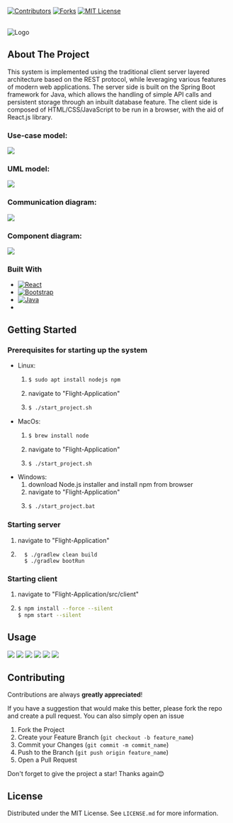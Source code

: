 <!-- Template inspired from: Copyright (c) 2021 Othneil Drew -->

[![Contributors][contributors-shield]][contributors-url]
[![Forks][forks-shield]][forks-url]<!-- [![Issues][issues-shield]][issues-url] -->
[![MIT License][license-shield]][license-url]

<br />
<img src="src/client/src/Images/flightLogo.jpeg" alt="Logo">

## About The Project
This system is implemented using the traditional client server layered architecture based on the REST protocol, while leveraging various features of modern web applications. The server side is built on the Spring Boot framework for Java, which allows the handling of simple API calls and persistent storage through an inbuilt database feature. The client side is composed of HTML/CSS/JavaScript to be run in a browser, with the aid of React.js library.

### Use-case model:
<img src="modles/UseCaseDiagram.png">

### UML model: 
<img src="modles/UMLClassDiagram.png">

### Communication diagram:
<img src="modles/CommunicationDiagram.png">

### Component diagram: 
<img src="modles/ComponentDiagram.png">

### Built With

* [![React][React.js]][React-url]
* [![Bootstrap][Bootstrap.com]][Bootstrap-url]
* [![Java][Java]][Java-url]
* 
<!-- GETTING STARTED -->
## Getting Started

### Prerequisites for starting up the system
* Linux:
  1. ```sh
     $ sudo apt install nodejs npm
     ```
  2. navigate to "Flight-Application"
  3. ```sh
     $ ./start_project.sh
     ```
* MacOs:
  1. ```sh
     $ brew install node
     ```
  2. navigate to "Flight-Application"
  3. ```sh
     $ ./start_project.sh
     ```
* Windows:
  1. download Node.js installer and install npm from browser
  2. navigate to "Flight-Application"
  3. ```sh
     $ ./start_project.bat
     ```

### Starting server
1. navigate to "Flight-Application"
2. ```shell
     $ ./gradlew clean build
     $ ./gradlew bootRun
     ```

### Starting client
  1. navigate to "Flight-Application/src/client"
  2. ```sh
     $ npm install --force --silent
     $ npm start --silent
     ```
     
## Usage
<img src="UI_Images/img.png">
<img src="UI_Images/img_2.png">
<img src="UI_Images/img_3.png">
<img src="UI_Images/img_4.png">
<img src="UI_Images/img_1.png">
<img src="UI_Images/img_5.png">

## Contributing
Contributions are always **greatly appreciated**!

If you have a suggestion that would make this better, please fork the repo and create a pull request. You can also simply open an issue

1. Fork the Project
2. Create your Feature Branch (`git checkout -b feature_name`)
3. Commit your Changes (`git commit -m commit_name`)
4. Push to the Branch (`git push origin feature_name`)
5. Open a Pull Request

Don't forget to give the project a star! Thanks again😊
## License

Distributed under the MIT License. See `LICENSE.md` for more information.


<!-- LINKS & IMAGES -->
[contributors-shield]: https://img.shields.io/github/contributors/Akshat125/Flight-Application.svg?style=for-the-badge
[contributors-url]: https://github.com/Akshat125/Flight-Application/graphs/contributors
[forks-shield]: https://img.shields.io/github/forks/Akshat125/Flight-Application.svg?style=for-the-badge
[forks-url]: https://github.com/Akshat125/Flight-Application/network/members
[stars-shield]: https://img.shields.io/github/stars/Akshat125/Flight-Application.svg?style=for-the-badge
[stars-url]: https://github.com/Akshat125/Flight-Application/stargazers
[issues-shield]: https://img.shields.io/github/issues/Akshat125/Flight-Application.svg?style=for-the-badge
[issues-url]: https://github.com/Akshat125/Flight-Application/issues
[license-shield]: https://img.shields.io/github/license/Akshat125/Flight-Application.svg?style=for-the-badge
[license-url]: https://github.com/Akshat125/Flight-Application/blob/master/LICENSE.txt
[linkedin-shield]: https://img.shields.io/badge/-LinkedIn-black.svg?style=for-the-badge&logo=linkedin&colorB=555
[linkedin-url]: https://linkedin.com/in/linkedin_username
[React.js]: https://img.shields.io/badge/React-20232A?style=for-the-badge&logo=react&logoColor=61DAFB
[React-url]: https://reactjs.org/
[Bootstrap.com]: https://img.shields.io/badge/Bootstrap-563D7C?style=for-the-badge&logo=bootstrap&logoColor=white
[Bootstrap-url]: https://getbootstrap.com
[Java]: https://img.shields.io/badge/Java-fff?style=for-the-badge&logo=Java&logoColor=007396
[Java-url]: https://www.java.com/en/
